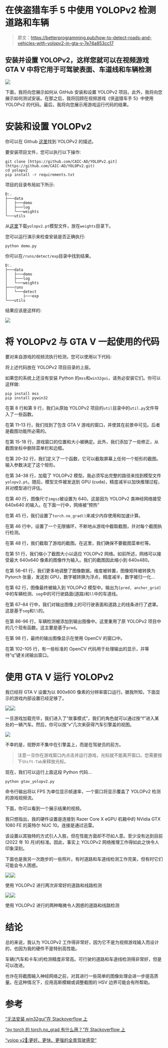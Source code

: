 # 在侠盗猎车手 5 中使用 YOLOPv2 检测道路和车辆

> 原文：<https://betterprogramming.pub/how-to-detect-roads-and-vehicles-with-yolopv2-in-gta-v-7e74a853cc17>

## 安装并设置 YOLOPv2，这样您就可以在视频游戏 GTA V 中将它用于可驾驶表面、车道线和车辆检测

![](img/e1f3254553994b365bb2f4f83027b69e.png)

下面，我将向您展示如何从 GitHub 安装和设置 YOLOPv2 项目。此外，我将向您展示如何测试安装。在那之后，我将回顾在视频游戏《侠盗猎车手 5》中使用 YOLOPv2 的代码。最后，我将向您展示用游戏运行代码的结果。

# 安装和设置 YOLOPv2

你可以在 Github [这里](https://github.com/CAIC-AD/YOLOPv2)找到 YOLOPv2 的描述。

要安装项目文件，您可以执行以下操作:

```
git clone [https://github.com/CAIC-AD/YOLOPv2.git](https://github.com/CAIC-AD/YOLOPv2.git)
cd yolopv2
pip install -r requirements.txt
```

项目的目录布局如下所示:

```
D:.
├───data
│   ├───demo
│   ├───log
│   └───weights
└───utils
```

从[这里](https://github.com/CAIC-AD/YOLOPv2/releases/download/V0.0.1/yolopv2.pt)下载`yolopv2.pt`模型文件，放在`weights`目录下。

您可以运行演示来检查安装是否正确执行:

```
python demo.py
```

你可以在`/runs/detect/exp`目录中找到结果。

```
D:.
├───data
│   ├───demo
│   ├───log
│   └───weights
├───runs
│   └───detect
│       ├───exp
└───utils
```

结果应该是这样的:

![](img/ef0550260a4e28a368d104bf46e9870e.png)

# 将 YOLOPv2 与 GTA V 一起使用的代码

要对来自游戏的视频流执行检测，您可以使用以下代码:

将上述代码放在 YOLOPv2 项目目录的上层。

如果您的系统上还没有安装 Python 的`mss`和`win32gui`，请务必安装它们。你可以这样做:

```
pip install mss
pip install pywin32
```

在第 8 行和第 9 行，我们从原始 YOLOPv2 项目的`util`目录中的`util.py`文件导入了一些函数。

在第 11–13 行，我们找到了包含 GTA V 游戏的窗口，并使其在前景中可见。后者是截图功能所必需的。

在第 15-18 行，游戏窗口的位置和大小被确定。此外，我们添加了一些修正，从截图坐标中删除菜单栏和边框。

在第 20–32 行，我们定义了一个函数，它可以截取屏幕上任何一个矩形的截图。输入参数决定了这个矩形。

在第 34–38 行，加载了 YOLOPv2 模型。我必须写出完整的路径来找到模型文件`yolopv2.pt`。随后，模型文件被发送到 GPU (cuda)，精度减半以加快推理过程，并对模型进行评估。

在第 40 行，图像尺寸`imgsz`被设置为 640。这是因为 YOLOPv2 类神经网络接受 640x640 的输入。在下面一行中，网络被“预热”

在第 45 行，我们设置了`torch.no_grad()`来减少内存使用和加速计算。

在第 46 行中，设置了一个无限循环，不断地从游戏中截取截图，并对每个截图执行检测。

在第 48 行，我们截取了游戏的截图。在这里，我们确保不要截图菜单栏等。

在第 51 行，我们缩小了截图大小以适应 YOLOPv2 网络。如前所述，网络可以接受最大 640x640 像素的图像作为输入。我们的截图因此缩小到 640x480。

在第 56–61 行，我们更多地调整了图像数据。维度被转置，图像矩阵被转换为 Pytorch 张量，发送到 GPU，数字被转换为浮点，精度减半，数字被归一化…

在第 62 行，图像最终被输入到 YOLOPv2 模型中。输出为`[pred, anchor_grid]`中的车辆检测、`seg`中的可行驶路面(道路)和`ll`中的车道线。

在第 67–84 行中，我们对输出图像上的可行驶表面和道路上的线条进行了遮罩。这是基于`seg`和`ll`的。

在第 86–96 行，车辆检测被添加到输出图像中。这里重用了原 YOLOPv2 项目中的几个现有函数。这主要是基于`pred`。

在第 98 行，最终的输出图像显示在使用 OpenCV 的窗口中。

在第 102–105 行，有一些标准的 OpenCV 代码用于处理输出的显示，并等待“q”键关闭输出窗口。

# 使用 GTA V 运行 YOLOPv2

我已经将 GTA V 设置为以 800x600 像素的分辨率窗口运行。据我所知，下面显示的游戏内部设置已经足够了。

![](img/e3472d6b210e4c88831699817db46b08.png)![](img/0c0589fca5c89cf2cca6a6d798827ae4.png)

一旦游戏加载完毕，我们进入了“故事模式”，我们的角色就可以通过按“f”进入某处的一辆汽车。然后，你可以按“v”几次来获得汽车引擎盖的视图。

![](img/9d92fa2ac16e644519850fa50200a809.png)

不幸的是，视野并不集中在引擎盖上，而是在驾驶员的前方。

> 注意一旦你在游戏窗口内点击并运行游戏，光标就不能离开窗口。您需要按下`Shift-Tab`来释放光标。

现在，我们可以运行上面这段 Python 代码…

```
python gtav_yolopv2.py
```

命令行输出将以 FPS 为单位显示帧速率，一个窗口将显示覆盖了 YOLOPv2 检测的游戏视频流。

下面，你可以看到一个展示结果的视频。

我只想指出，我的硬件设置是连接到 Razer Core X eGPU 机箱中的 NVidia GTX 1080 FE 的英特尔 NUC 10。连接是通过迅雷。

该设置以其独特的方式引人入胜，但在性能方面却不尽如人意。至少没有达到目前(2022 年 10 月)的标准。因此，事实上 YOLOPv2 网络推理工作得如此之快令人印象深刻。

下面也是我另一次跑步的一些照片。有时道路和车道线检测工作完美，但有时它们可能会令人困惑。

![](img/451d619492b5bb6e55f27a02b6e88b38.png)![](img/0b1293405cc120794f3d43dfb3f768a4.png)

使用 YOLOPv2 进行两次非常好的道路和线路检测

![](img/abbf81efad5fd28393e7f810e624d4d6.png)![](img/567ed8c7f8fe882ccf0287df1d870e81.png)

使用 YOLOPv2 进行的两种略微令人困惑的道路和线路检测

# 结论

总的来说，我认为 YOLOPv2 工作得非常好，因为它不是为视频游戏输入而设计的，也因为我的硬件不是特别高性能。

车辆(汽车和卡车)的检测精度非常高。可行驶的道路和车道线检测得非常好，但是可以改进。

也许在将截图输入神经网络之前，对其进行一些简单的图像处理会进一步提高质量。在这种情况下，应用高斯模糊或调整截图的 HSV 边界可能会有所帮助。

# 参考

[“无法安装 win32gui”在 Stackoverflow 上](https://stackoverflow.com/questions/52806906/cant-install-win32gui)

[“py torch 的 torch.no_grad 有什么用？”在 Stackoverflow 上](https://datascience.stackexchange.com/questions/32651/what-is-the-use-of-torch-no-grad-in-pytorch)

[“yolop v2🚀:更好、更快、更强的全景驾驶感受”](https://github.com/CAIC-AD/YOLOPv2)